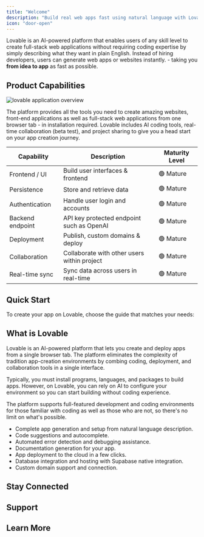 ```yaml
---
title: "Welcome"
description: "Build real web apps fast using natural language with Lovable"
icon: "door-open"
---
```


Lovable is an AI-powered platform that enables users of any skill level to create full-stack web applications without requiring coding expertise by simply describing what they want in plain English. Instead of hiring developers, users can generate web apps or websites instantly. - taking you **from idea to app** as fast as possible.

## Product Capabilities

![lovable application overview](/lovable-editor-v2.png)

The platform provides all the tools you need to create amazing websites, front-end applications as well as full-stack web applications from one browser tab - in installation required. Lovable includes AI coding tools, real-time collaboration (beta test), and project sharing to give you a head start on your app creation journey.

| Capability       | Description                                 | Maturity Level |
| ---------------- | ------------------------------------------- | -------------- |
| Frontend / UI    | Build user interfaces & frontend            | 🟢 Mature      |
| Persistence      | Store and retrieve data                     | 🟢 Mature      |
| Authentication   | Handle user login and accounts              | 🟢 Mature      |
| Backend endpoint | API key protected endpoint such as OpenAI   | 🟢 Mature      |
| Deployment       | Publish, custom domains & deploy            | 🟢 Mature      |
| Collaboration    | Collaborate with other users within project | 🟢 Mature      |
| Real-time sync   | Sync data across users in real-time         | 🟢 Mature      |

## Quick Start

To create your app on Lovable, choose the guide that matches your needs:

  
  
  
  
  
  
  
  
  
</CardGroup>

## What is Lovable

Lovable is an AI-powered platform that lets you create and deploy apps from a single browser tab. The platform eliminates the complexity of tradition app-creation environments by combing coding, deployment, and collaboration tools in a single interface.

Typically, you must install programs, languages, and packages to build apps. However, on Lovable, you can rely on AI to configure your environment so you can start building without coding experience.

The platform supports full-featured development and coding environments for those familiar with coding as well as those who are not, so there's no limit on what's possible.

- Complete app generation and setup from natural language description.
- Code suggestions and autocomplete.
- Automated error detection and debugging assistance.
- Documentation generation for your app.
- App deployment to the cloud in a few clicks.
- Database integration and hosting with Supabase native integration.
- Custom domain support and connection.

## Stay Connected

  
  
  
  
  
</CardGroup>

## Support

  
  
</CardGroup>

## Learn More

  
  
  
</CardGroup>